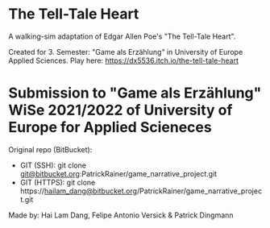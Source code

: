 # The Tell-Tale Heart
A walking-sim adaptation of Edgar Allen Poe's "The Tell-Tale Heart".

Created for 3. Semester: "Game als Erzählung" in University of Europe Applied Sciences.
Play here: https://dx5536.itch.io/the-tell-tale-heart

# Submission to "Game als Erzählung" WiSe 2021/2022 of University of Europe for Applied Scieneces
Original repo (BitBucket): 
* GIT (SSH): git clone git@bitbucket.org:PatrickRainer/game_narrative_project.git
* GIT (HTTPS): git clone https://hailam_dang@bitbucket.org/PatrickRainer/game_narrative_project.git

Made by: Hai Lam Dang, Felipe Antonio Versick & Patrick Dingmann
